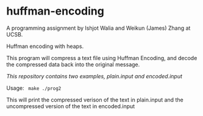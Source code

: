 # huffman-encoding

A programming assignment by Ishjot Walia and Weikun (James) Zhang at UCSB.

Huffman encoding with heaps.

This program will compress a text file using Huffman Encoding, and decode the compressed data back into the original message.

*This repository contains two examples, plain.input and encoded.input*


Usage:
<code>
make
./prog2
</code>

This will print the compressed verison of the text in plain.input and the uncompressed version of the text in encoded.input
